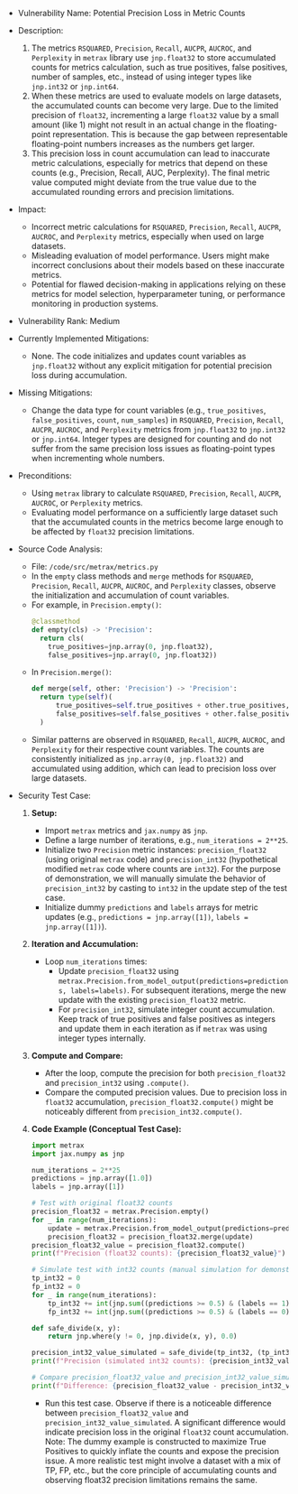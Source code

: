 - Vulnerability Name: Potential Precision Loss in Metric Counts

- Description:
    1. The metrics `RSQUARED`, `Precision`, `Recall`, `AUCPR`, `AUCROC`, and `Perplexity` in `metrax` library use `jnp.float32` to store accumulated counts for metrics calculation, such as true positives, false positives, number of samples, etc., instead of using integer types like `jnp.int32` or `jnp.int64`.
    2. When these metrics are used to evaluate models on large datasets, the accumulated counts can become very large. Due to the limited precision of `float32`, incrementing a large `float32` value by a small amount (like 1) might not result in an actual change in the floating-point representation. This is because the gap between representable floating-point numbers increases as the numbers get larger.
    3. This precision loss in count accumulation can lead to inaccurate metric calculations, especially for metrics that depend on these counts (e.g., Precision, Recall, AUC, Perplexity). The final metric value computed might deviate from the true value due to the accumulated rounding errors and precision limitations.

- Impact:
    - Incorrect metric calculations for `RSQUARED`, `Precision`, `Recall`, `AUCPR`, `AUCROC`, and `Perplexity` metrics, especially when used on large datasets.
    - Misleading evaluation of model performance. Users might make incorrect conclusions about their models based on these inaccurate metrics.
    - Potential for flawed decision-making in applications relying on these metrics for model selection, hyperparameter tuning, or performance monitoring in production systems.

- Vulnerability Rank: Medium

- Currently Implemented Mitigations:
    - None. The code initializes and updates count variables as `jnp.float32` without any explicit mitigation for potential precision loss during accumulation.

- Missing Mitigations:
    - Change the data type for count variables (e.g., `true_positives`, `false_positives`, `count`, `num_samples`) in `RSQUARED`, `Precision`, `Recall`, `AUCPR`, `AUCROC`, and `Perplexity` metrics from `jnp.float32` to `jnp.int32` or `jnp.int64`. Integer types are designed for counting and do not suffer from the same precision loss issues as floating-point types when incrementing whole numbers.

- Preconditions:
    - Using `metrax` library to calculate `RSQUARED`, `Precision`, `Recall`, `AUCPR`, `AUCROC`, or `Perplexity` metrics.
    - Evaluating model performance on a sufficiently large dataset such that the accumulated counts in the metrics become large enough to be affected by `float32` precision limitations.

- Source Code Analysis:
    - File: `/code/src/metrax/metrics.py`
    - In the `empty` class methods and `merge` methods for `RSQUARED`, `Precision`, `Recall`, `AUCPR`, `AUCROC`, and `Perplexity` classes, observe the initialization and accumulation of count variables.
    - For example, in `Precision.empty()`:
      ```python
      @classmethod
      def empty(cls) -> 'Precision':
        return cls(
          true_positives=jnp.array(0, jnp.float32),
          false_positives=jnp.array(0, jnp.float32))
      ```
    - In `Precision.merge()`:
      ```python
      def merge(self, other: 'Precision') -> 'Precision':
        return type(self)(
            true_positives=self.true_positives + other.true_positives,
            false_positives=self.false_positives + other.false_positives,
        )
      ```
    - Similar patterns are observed in `RSQUARED`, `Recall`, `AUCPR`, `AUCROC`, and `Perplexity` for their respective count variables. The counts are consistently initialized as `jnp.array(0, jnp.float32)` and accumulated using addition, which can lead to precision loss over large datasets.

- Security Test Case:
    1. **Setup:**
        - Import `metrax` metrics and `jax.numpy` as `jnp`.
        - Define a large number of iterations, e.g., `num_iterations = 2**25`.
        - Initialize two `Precision` metric instances: `precision_float32` (using original `metrax` code) and `precision_int32` (hypothetical modified `metrax` code where counts are `int32`). For the purpose of demonstration, we will manually simulate the behavior of `precision_int32` by casting to `int32` in the update step of the test case.
        - Initialize dummy `predictions` and `labels` arrays for metric updates (e.g., `predictions = jnp.array([1])`, `labels = jnp.array([1])`).

    2. **Iteration and Accumulation:**
        - Loop `num_iterations` times:
            - Update `precision_float32` using `metrax.Precision.from_model_output(predictions=predictions, labels=labels)`. For subsequent iterations, merge the new update with the existing `precision_float32` metric.
            - For `precision_int32`, simulate integer count accumulation. Keep track of true positives and false positives as integers and update them in each iteration as if `metrax` was using integer types internally.

    3. **Compute and Compare:**
        - After the loop, compute the precision for both `precision_float32` and `precision_int32` using `.compute()`.
        - Compare the computed precision values. Due to precision loss in `float32` accumulation, `precision_float32.compute()` might be noticeably different from `precision_int32.compute()`.

    4. **Code Example (Conceptual Test Case):**
       ```python
       import metrax
       import jax.numpy as jnp

       num_iterations = 2**25
       predictions = jnp.array([1.0])
       labels = jnp.array([1])

       # Test with original float32 counts
       precision_float32 = metrax.Precision.empty()
       for _ in range(num_iterations):
           update = metrax.Precision.from_model_output(predictions=predictions, labels=labels)
           precision_float32 = precision_float32.merge(update)
       precision_float32_value = precision_float32.compute()
       print(f"Precision (float32 counts): {precision_float32_value}")

       # Simulate test with int32 counts (manual simulation for demonstration)
       tp_int32 = 0
       fp_int32 = 0
       for _ in range(num_iterations):
           tp_int32 += int(jnp.sum((predictions >= 0.5) & (labels == 1))) # Simulate TP increment
           fp_int32 += int(jnp.sum((predictions >= 0.5) & (labels == 0))) # Simulate FP increment

       def safe_divide(x, y):
           return jnp.where(y != 0, jnp.divide(x, y), 0.0)

       precision_int32_value_simulated = safe_divide(tp_int32, (tp_int32 + fp_int32))
       print(f"Precision (simulated int32 counts): {precision_int32_value_simulated}")

       # Compare precision_float32_value and precision_int32_value_simulated
       print(f"Difference: {precision_float32_value - precision_int32_value_simulated}")
       ```
       - Run this test case. Observe if there is a noticeable difference between `precision_float32_value` and `precision_int32_value_simulated`. A significant difference would indicate precision loss in the original `float32` count accumulation. Note: The dummy example is constructed to maximize True Positives to quickly inflate the counts and expose the precision issue. A more realistic test might involve a dataset with a mix of TP, FP, etc., but the core principle of accumulating counts and observing float32 precision limitations remains the same.